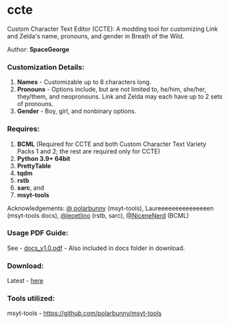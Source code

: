 # ccte
 Custom Character Text Editor (CCTE): A modding tool for customizing Link and Zelda's name, pronouns, and gender in Breath of the Wild.

Author: **SpaceGeorge**

### Customization Details:
1. **Names** - Customizable up to 8 characters long.
2. **Pronouns** - Options include, but are not limited to, he/him, she/her, they/them, and neopronouns. Link and Zelda may each have up to 2 sets of pronouns.
3. **Gender** - Boy, girl, and nonbinary options.

### Requires:
1.	**BCML** (Required for CCTE and both Custom Character Text Variety Packs 1 and 2; the rest are required only for CCTE)
2.	**Python 3.9+ 64bit**
3.	**PrettyTable**
4.	**tqdm**
5.	**rstb**
6.	**sarc**, and
7.	**msyt-tools**

Acknowledgements: [@ polarbunny](https://github.com/polarbunny) (msyt-tools), Laureeeeeeeeeeeeeeen (msyt-tools docs), [@leoetlino](https://github.com/leoetlino) (rstb, sarc), [@NiceneNerd](https://github.com/NiceneNerd) (BCML)
### Usage PDF Guide:
See - [docs_v1.0.pdf](https://github.com/spacegeorge/ccte/blob/main/docs_v1.0.pdf) - Also included in docs folder in download.
### Download:
Latest - [here](https://github.com/spacegeorge/botw-pronoun-wardrobe/releases)
### Tools utilized:
msyt-tools - https://github.com/polarbunny/msyt-tools
